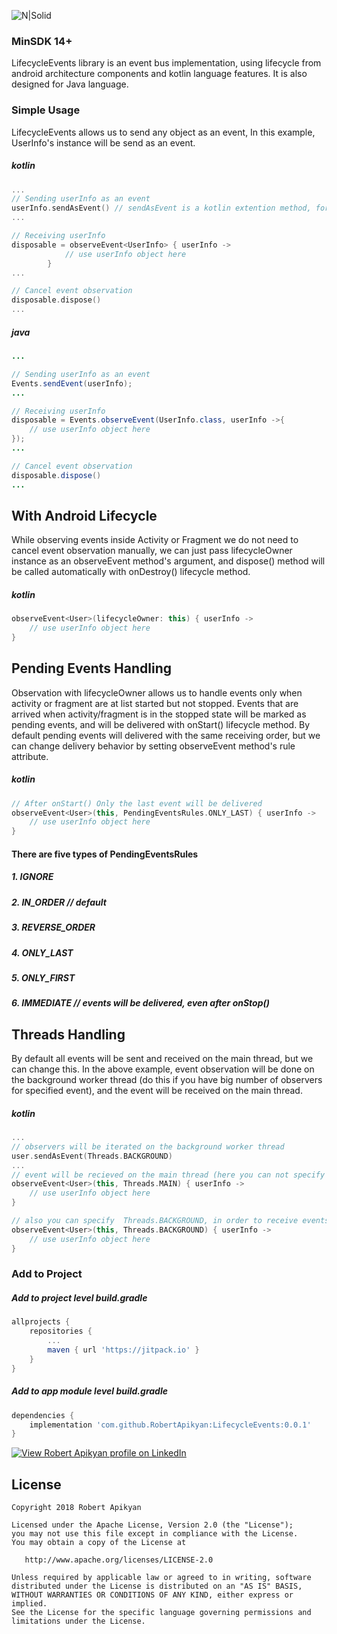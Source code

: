 ![N|Solid](https://github.com/RobertApikyan/LifecycleEvents/blob/master/Intro/intro.png?raw=true)

### MinSDK 14+
LifecycleEvents library is an event bus implementation, using lifecycle from android architecture components and kotlin language features.
It is also designed for Java language.
### Simple Usage
LifecycleEvents allows us to send any object as an event,
In this example, UserInfo's instance will be send as an event.
##### kotlin
```kotlin
...
// Sending userInfo as an event
userInfo.sendAsEvent() // sendAsEvent is a kotlin extention method, for java user Events.sendEvent(userInfo) mthod
...

// Receiving userInfo
disposable = observeEvent<UserInfo> { userInfo ->
            // use userInfo object here
        }
...

// Cancel event observation
disposable.dispose()
...
````
##### java
```java
...

// Sending userInfo as an event
Events.sendEvent(userInfo);
...

// Receiving userInfo
disposable = Events.observeEvent(UserInfo.class, userInfo ->{
	// use userInfo object here
});
...

// Cancel event observation
disposable.dispose()
...
````
## With Android Lifecycle
While observing events inside Activity or Fragment we do not need to cancel event observation manually, we can just pass lifecycleOwner instance as an observeEvent method's argument, and dispose() method will be called automatically with onDestroy() lifecycle method.
##### kotlin
```kotlin
observeEvent<User>(lifecycleOwner: this) { userInfo ->
    // use userInfo object here
}
```
## Pending Events Handling
Observation with lifecycleOwner allows us to handle events only when activity or fragment are at list started but not stopped.
Events that are arrived when activity/fragment is in the stopped state will be marked as pending events, and will be delivered
with onStart() lifecycle method. By default pending events will delivered with the same receiving order,
but we can change delivery behavior by setting observeEvent method's rule attribute.
##### kotlin
```kotlin
// After onStart() Only the last event will be delivered
observeEvent<User>(this, PendingEventsRules.ONLY_LAST) { userInfo ->
    // use userInfo object here
}
```
#### There are five types of PendingEventsRules
##### 1. IGNORE
##### 2. IN_ORDER // default
##### 3. REVERSE_ORDER
##### 4. ONLY_LAST
##### 5. ONLY_FIRST
##### 6. IMMEDIATE // events will be delivered, even after onStop()

## Threads Handling
By default all events will be sent and received on the main thread, but we can change this.
In the above example, event observation will be done on the background worker thread (do this if you have big number of observers for specified event),
and the event will be received on the main thread.
##### kotlin
```kotlin
...
// observers will be iterated on the background worker thread
user.sendAsEvent(Threads.BACKGROUND)
...
// event will be recieved on the main thread (here you can not specify Threads.MAIN, it is the default value)
observeEvent<User>(this, Threads.MAIN) { userInfo ->
    // use userInfo object here
}

// also you can specify  Threads.BACKGROUND, in order to receive events on the background worker thread
observeEvent<User>(this, Threads.BACKGROUND) { userInfo ->
    // use userInfo object here
}
```
### Add to Project
##### Add to project level build.gradle
```groovy
allprojects {
    repositories {
        ...
        maven { url 'https://jitpack.io' }
    }
}
```
##### Add to app module level build.gradle
```groovy
dependencies {
    implementation 'com.github.RobertApikyan:LifecycleEvents:0.0.1'
}
```



[![View Robert Apikyan profile on LinkedIn](https://www.linkedin.com/img/webpromo/btn_viewmy_160x33.png)](https://www.linkedin.com/in/robert-apikyan-24b915130/)

License
-------

    Copyright 2018 Robert Apikyan

    Licensed under the Apache License, Version 2.0 (the "License");
    you may not use this file except in compliance with the License.
    You may obtain a copy of the License at

       http://www.apache.org/licenses/LICENSE-2.0

    Unless required by applicable law or agreed to in writing, software
    distributed under the License is distributed on an "AS IS" BASIS,
    WITHOUT WARRANTIES OR CONDITIONS OF ANY KIND, either express or implied.
    See the License for the specific language governing permissions and
    limitations under the License.

